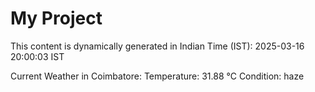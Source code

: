 # My Project

This content is dynamically generated in Indian Time (IST): 2025-03-16 20:00:03 IST


Current Weather in Coimbatore:
Temperature: 31.88 °C
Condition: haze
